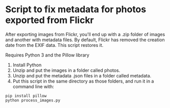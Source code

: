 # Script to fix metadata for photos exported from Flickr
After exporting images from Flickr, you'll end up with a .zip folder of images and another with metadata files. By default, Flickr has removed the creation date from the EXIF data. This script restores it.

Requires Python 3 and the Pillow library

1. Install Python
2. Unzip and put the images in a folder called photos.
4. Unzip and put the metadata .json files in a folder called metadata.
5. Put this script in the same directory as those folders, and run it in a command line with:
```
pip install pillow
python process_images.py
```
